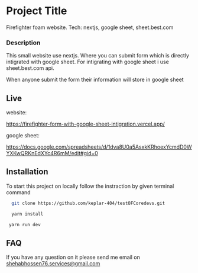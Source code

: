 
# Project Title
Firefighter foam website.
Tech: nextjs, google sheet, sheet.best.com

### Description
This small website use nextjs. Where you can submit form which is directly intigrated with google sheet. For intigrating with google sheet i use sheet.best.com api. 

When anyone submit the form their information will store in google sheet

## Live

website:

https://firefighter-form-with-google-sheet-intigration.vercel.app/

google sheet:

https://docs.google.com/spreadsheets/d/1dva8U0a5AsxkKRhoexYcmdD0WYXKwQRKnEdXYc4R6mM/edit#gid=0
## Installation

To start this project on locally follow the instraction by given terminal command

```bash
  git clone https://github.com/keplar-404/testOFCoredevs.git
```
```bash
  yarn install
```
```bash
 yarn run dev
```


## FAQ

If you have any question on it please send me email on shehabhossen76.services@gmail.com

